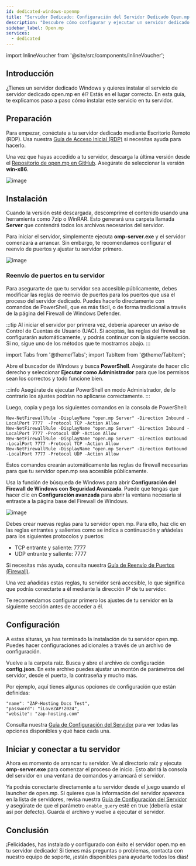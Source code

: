 ```yaml
---
id: dedicated-windows-openmp
title: "Servidor Dedicado: Configuración del Servidor Dedicado Open.mp en Windows"
description: "Descubre cómo configurar y ejecutar un servidor dedicado open.mp en Windows para un juego multijugador sin interrupciones → Aprende más ahora"
sidebar_label: Open.mp
services:
  - dedicated
---
```


import InlineVoucher from '@site/src/components/InlineVoucher';

## Introducción

¿Tienes un servidor dedicado Windows y quieres instalar el servicio de servidor dedicado open.mp en él? Estás en el lugar correcto. En esta guía, te explicamos paso a paso cómo instalar este servicio en tu servidor.

<InlineVoucher />

## Preparación

Para empezar, conéctate a tu servidor dedicado mediante Escritorio Remoto (RDP). Usa nuestra [Guía de Acceso Inicial (RDP)](vserver-windows-userdp.md) si necesitas ayuda para hacerlo.

Una vez que hayas accedido a tu servidor, descarga la última versión desde el [Repositorio de open.mp en GitHub](https://github.com/openmultiplayer/open.mp/releases). Asegúrate de seleccionar la versión **win-x86**.

![image](https://screensaver01.zap-hosting.com/index.php/s/sCGpA3dwHngbNCy/preview)

## Instalación

Cuando la versión esté descargada, descomprime el contenido usando una herramienta como 7zip o WinRAR. Esto generará una carpeta llamada **Server** que contendrá todos los archivos necesarios del servidor.

Para iniciar el servidor, simplemente ejecuta **omp-server.exe** y el servidor comenzará a arrancar. Sin embargo, te recomendamos configurar el reenvío de puertos y ajustar tu servidor primero.

![image](https://screensaver01.zap-hosting.com/index.php/s/xeqZjg8RMCnRcZf/preview)

### Reenvío de puertos en tu servidor

Para asegurarte de que tu servidor sea accesible públicamente, debes modificar las reglas de reenvío de puertos para los puertos que usa el proceso del servidor dedicado. Puedes hacerlo directamente con comandos de PowerShell, que es más fácil, o de forma tradicional a través de la página del Firewall de Windows Defender.

:::tip
Al iniciar el servidor por primera vez, debería aparecer un aviso de Control de Cuentas de Usuario (UAC). Si aceptas, las reglas del firewall se configurarán automáticamente, y podrás continuar con la siguiente sección. Si no, sigue uno de los métodos que te mostramos abajo.
:::

import Tabs from '@theme/Tabs';
import TabItem from '@theme/TabItem';

<Tabs>
<TabItem value="powershell" label="Vía PowerShell" default>

Abre el buscador de Windows y busca **PowerShell**. Asegúrate de hacer clic derecho y seleccionar **Ejecutar como Administrador** para que los permisos sean los correctos y todo funcione bien.

:::info
Asegúrate de ejecutar PowerShell en modo Administrador, de lo contrario los ajustes podrían no aplicarse correctamente.
:::

Luego, copia y pega los siguientes comandos en la consola de PowerShell:
```
New-NetFirewallRule -DisplayName "open.mp Server" -Direction Inbound -LocalPort 7777  -Protocol TCP -Action Allow
New-NetFirewallRule -DisplayName "open.mp Server" -Direction Inbound -LocalPort 7777 -Protocol UDP -Action Allow
New-NetFirewallRule -DisplayName "open.mp Server" -Direction Outbound -LocalPort 7777 -Protocol TCP -Action Allow
New-NetFirewallRule -DisplayName "open.mp Server" -Direction Outbound -LocalPort 7777 -Protocol UDP -Action Allow
```

Estos comandos crearán automáticamente las reglas de firewall necesarias para que tu servidor open.mp sea accesible públicamente.

</TabItem>

<TabItem value="windefender" label="Vía Windows Defender">

Usa la función de búsqueda de Windows para abrir **Configuración del Firewall de Windows con Seguridad Avanzada**. Puede que tengas que hacer clic en **Configuración avanzada** para abrir la ventana necesaria si entraste a la página base del Firewall de Windows.

![image](https://github.com/zaphosting/docs/assets/42719082/5fb9f943-7e51-4d8f-9df4-2f5ff60857d3)

Debes crear nuevas reglas para tu servidor open.mp. Para ello, haz clic en las reglas entrantes y salientes como se indica a continuación y añádelas para los siguientes protocolos y puertos:
- TCP entrante y saliente: 7777
- UDP entrante y saliente: 7777

Si necesitas más ayuda, consulta nuestra [Guía de Reenvío de Puertos (Firewall)](vserver-windows-port.md).

</TabItem>
</Tabs>

Una vez añadidas estas reglas, tu servidor será accesible, lo que significa que podrás conectarte a él mediante la dirección IP de tu servidor.

Te recomendamos configurar primero los ajustes de tu servidor en la siguiente sección antes de acceder a él.

## Configuración

A estas alturas, ya has terminado la instalación de tu servidor open.mp. Puedes hacer configuraciones adicionales a través de un archivo de configuración.

Vuelve a la carpeta raíz. Busca y abre el archivo de configuración **config.json**. En este archivo puedes ajustar un montón de parámetros del servidor, desde el puerto, la contraseña y mucho más.

Por ejemplo, aquí tienes algunas opciones de configuración que están definidas:
```
"name": "ZAP-Hosting Docs Test",
"password": "iLoveZAP!2024",
"website": "zap-hosting.com"
```

Consulta nuestra [Guía de Configuración del Servidor](openmp-configuration.md) para ver todas las opciones disponibles y qué hace cada una.

## Iniciar y conectar a tu servidor

Ahora es momento de arrancar tu servidor. Ve al directorio raíz y ejecuta **omp-server.exe** para comenzar el proceso de inicio. Esto abrirá la consola del servidor en una ventana de comandos y arrancará el servidor.

Ya podrás conectarte directamente a tu servidor desde el juego usando el launcher de open.mp. Si quieres que la información del servidor aparezca en la lista de servidores, revisa nuestra [Guía de Configuración del Servidor](openmp-configuration.md) y asegúrate de que el parámetro `enable_query` esté en true (debería estar así por defecto). Guarda el archivo y vuelve a ejecutar el servidor.

## Conclusión

¡Felicidades, has instalado y configurado con éxito el servidor open.mp en tu servidor dedicado! Si tienes más preguntas o problemas, contacta con nuestro equipo de soporte, ¡están disponibles para ayudarte todos los días!

<InlineVoucher />